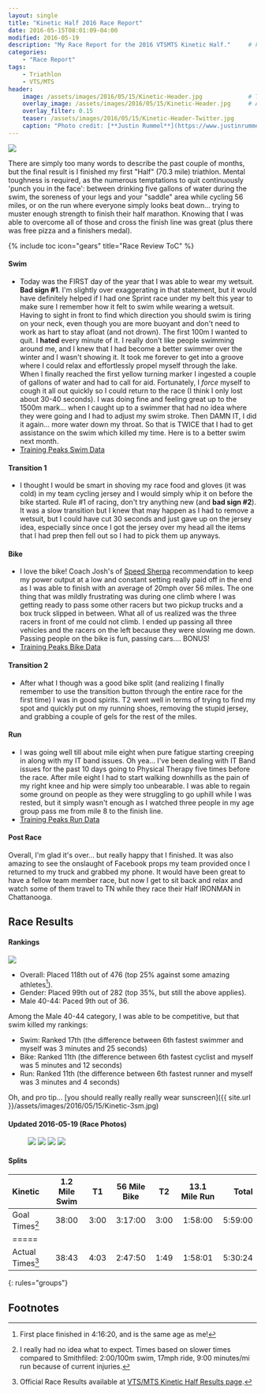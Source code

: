 ```yaml
---
layout: single
title: "Kinetic Half 2016 Race Report"
date: 2016-05-15T08:01:09-04:00
modified: 2016-05-19
description: "My Race Report for the 2016 VTSMTS Kinetic Half." 	# For Twitter, not the Title
categories:
    - "Race Report"
tags:
    - Triathlon
    - VTS/MTS
header:
    image: /assets/images/2016/05/15/Kinetic-Header.jpg				# Twitter (use 'teaser')
    overlay_image: /assets/images/2016/05/15/Kinetic-Header.jpg		# Article header at 2048x768
    overlay_filter: 0.15
    teaser: /assets/images/2016/05/15/Kinetic-Header-Twitter.jpg 		# Shrink image to 575 width
    caption: "Photo credit: [**Justin Rummel**](https://www.justinrummel.com)"
---
```


<p class="align-left"><a href="{{ site.url }}/assets/images/2016/05/15/Kinetic-1.jpg"><img src="{{ site.url }}/assets/images/2016/05/15/Kinetic-1sm.jpg" /></a></p>There are simply too many words to describe the past couple of months, but the final result is I finished my first "Half" (70.3 mile) triathlon.  Mental toughness is required, as the numerous temptations to quit continuously 'punch you in the face': between drinking five gallons of water during the swim, the soreness of your legs and your "saddle" area while cycling 56 miles, or on the run where everyone simply looks beat down... trying to muster enough strength to finish their half marathon.  Knowing that I was able to overcome all of those and cross the finish line was great (plus there was free pizza and a finishers medal).

{% include toc icon="gears" title="Race Review ToC" %}

#### Swim

- Today was the FIRST day of the year that I was able to wear my wetsuit.  **Bad sign #1**.  I'm slightly over exaggerating in that statement, but it would have definitely helped if I had one Sprint race under my belt this year to make sure I remember how it felt to swim while wearing a wetsuit.  Having to sight in front to find which direction you should swim is tiring on your neck, even though you are more buoyant and don't need to work as hart to stay afloat (and not drown).  The first 100m I wanted to quit.  I **hated** every minute of it.  I really don't like people swimming around me, and I knew that I had become a better swimmer over the winter and I wasn't showing it.  It took me forever to get into a groove where I could relax and effortlessly propel myself through the lake.  When I finally reached the first yellow turning marker I ingested a couple of gallons of water and had to call for aid.  Fortunately, I *force* myself to cough it all out quickly so I could return to the race (I think I only lost about 30-40 seconds).  I was doing fine and feeling great up to the 1500m mark... when I caught up to a swimmer that had no idea where they were going and I had to adjust my swim stroke. Then DAMN IT, I did it again... more water down my throat.  So that is TWICE that I had to get assistance on the swim which killed my time.  Here is to a better swim next month.
- [Training Peaks Swim Data](http://tpks.ws/tWHWC)

#### Transition 1

- I thought I would be smart in shoving my race food and gloves (it was cold) in my team cycling jersey and I would simply whip it on before the bike started.  Rule #1 of racing, don't try anything new (and **bad sign #2**).  It was a slow transition but I knew that may happen as I had to remove a wetsuit, but I could have cut 30 seconds and just gave up on the jersey idea, especially since once I got the jersey over my head all the items that I had prep then fell out so I had to pick them up anyways.

#### Bike

- I love the bike!  Coach Josh's of [Speed Sherpa](http://www.speedsherpa.com/) recommendation to keep my power output at a low and constant setting really paid off in the end as I was able to finish with an average of 20mph over 56 miles.  The one thing that was mildly frustrating was during one climb where I was getting ready to pass some other racers but two pickup trucks and a box truck slipped in between.  What all of us realized was the three racers in front of me could not climb.  I ended up passing all three vehicles and the racers on the left because they were slowing me down.  Passing people on the bike is fun, passing cars.... BONUS!
- [Training Peaks Bike Data](http://tpks.ws/buHTE)

#### Transition 2

- After what I though was a good bike split (and realizing I finally remember to use the transition button through the entire race for the first time) I was in good spirits.  T2 went well in terms of trying to find my spot and quickly put on my running shoes, removing the stupid jersey, and grabbing a couple of gels for the rest of the miles.

#### Run

- I was going well till about mile eight when pure fatigue starting creeping in along with my IT band issues.  Oh yea... I've been dealing with IT Band issues for the past 10 days going to Physical Therapy five times before the race.  After mile eight I had to start walking downhills as the pain of my right knee and hip were simply too unbearable.  I was able to regain some ground on people as they were struggling to go uphill while I was rested, but it simply wasn't enough as I watched three people in my age group pass me from mile 8 to the finish line.
- [Training Peaks Run Data](http://tpks.ws/m6jab)

#### Post Race

Overall, I'm glad it's over... but really happy that I finished.  It was also amazing to see the onslaught of Facebook props my team provided once I returned to my truck and grabbed my phone.  It would have been great to have a fellow team member race, but now I get to sit back and relax and watch some of them travel to TN while they race their Half IRONMAN in Chattanooga.

Race Results
---

#### Rankings

<p class="align-right"><a href="{{ site.url }}/assets/images/2016/05/15/Kinetic-2.jpg"><img src="{{ site.url }}/assets/images/2016/05/15/Kinetic-2sm.jpg" /></a></p>

- Overall: Placed 118th out of 476 (top 25% against some amazing athletes[^1]).
- Gender: Placed 99th out of 282 (top 35%, but still the above applies).
- Male 40-44: Paced 9th out of 36.

Among the Male 40-44 category, I was able to be competitive, but that swim killed my rankings:

- Swim: Ranked 17th (the difference between 6th fastest swimmer and myself was 3 minutes and 25 seconds)
- Bike: Ranked 11th (the difference between 6th fastest cyclist and myself was 5 minutes and 12 seconds)
- Run: Ranked 11th (the difference between 6th fastest runner and myself was 3 minutes and 4 seconds)

Oh, and pro tip... [you should really really really wear sunscreen]({{ site.url }}/assets/images/2016/05/15/Kinetic-3sm.jpg)



#### Updated 2016-05-19 (Race Photos)

<figure class="fourth">
<a href="{{ site.url }}/assets/images/2016/05/15/PRO-Kinetic-1.jpg"><img src="{{ site.url }}/assets/images/2016/05/15/PRO-Kinetic-sm-1.jpg" /></a>
<a href="{{ site.url }}/assets/images/2016/05/15/PRO-Kinetic-2.jpg"><img src="{{ site.url }}/assets/images/2016/05/15/PRO-Kinetic-sm-2.jpg" /></a>
<a href="{{ site.url }}/assets/images/2016/05/15/PRO-Kinetic-3.jpg"><img src="{{ site.url }}/assets/images/2016/05/15/PRO-Kinetic-sm-3.jpg" /></a>
<a href="{{ site.url }}/assets/images/2016/05/15/PRO-Kinetic-4.jpg"><img src="{{ site.url }}/assets/images/2016/05/15/PRO-Kinetic-sm-4.jpg" /></a>
</figure>


#### Splits

| Kinetic            | 1.2 Mile Swim | T1   | 56 Mile Bike  | T2   | 13.1 Mile Run   | Total   |
|:-------------------|:-------------:|:----:|:-------------:|:----:|:---------------:|--------:|
| Goal Times[^2]     | 38:00         | 3:00 | 3:17:00       | 3:00 | 1:58:00         | 5:59:00 |
|=====
| Actual Times[^3]   | 38:43         | 4:03 | 2:47:50       | 1:49 | 1:58:01         | 5:30:24 |
{: rules="groups"}


Footnotes
---

[^1]: First place finished in 4:16:20, and is the same age as me!
[^2]: I really had no idea what to expect.  Times based on slower times compared to Smithfiled: 2:00/100m swim, 17mph ride, 9:00 minutes/mi run because of current injuries.
[^3]: Official Race Results available at [VTS/MTS Kinetic Half Results page][kinetic_results].

[kinetic_results]: http://www.vtsmts.com/2016-results/kinetichalfoverall/
